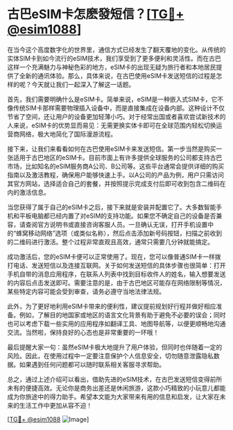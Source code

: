 # 古巴eSIM卡怎麽發短信？[[TG💪+ @esim1088](https://t.me/s/esim1088)]

在当今这个高度数字化的世界里，通信方式已经发生了翻天覆地的变化。从传统的实体SIM卡到如今流行的eSIM技术，我们享受到了更多便利和灵活性。而在古巴这样一个充满魅力与神秘色彩的地方，eSIM卡的出现无疑为旅行者和本地居民提供了全新的通讯体验。那么，具体来说，在古巴使用eSIM卡发送短信的过程是怎样的呢？今天就让我们一起深入了解这一话题。

首先，我们需要明确什么是eSIM卡。简单来说，eSIM是一种嵌入式SIM卡，它不像传统SIM卡那样需要物理插入设备中，而是直接集成在设备内部。这种设计不仅节省了空间，还让用户的设备更加轻薄小巧。对于经常出国或者喜欢尝试新技术的人来说，eSIM卡的优势显而易见：无需更换实体卡即可在全球范围内轻松切换运营商网络，极大地简化了国际漫游流程。

接下来，让我们来看看如何在古巴使用eSIM卡来发送短信。第一步当然是购买一张适用于古巴地区的eSIM卡。目前市面上有许多提供全球服务的公司都支持古巴市场，比如知名的eSIM服务商A公司、B公司等。这些平台通常会提供详细的购买指南以及激活教程，确保用户能够快速上手。以A公司的产品为例，用户只需访问其官方网站，选择适合自己的套餐，并按照提示完成支付后即可收到包含二维码在内的激活信息。

当您获得了属于自己的eSIM卡之后，接下来就是安装并配置它了。大多数智能手机和平板电脑都已经内置了对eSIM的支持功能。如果您不确定自己的设备是否兼容，请查阅官方说明书或直接咨询客服人员。一旦确认无误，打开手机设置中的“蜂窝移动网络”选项（或类似名称），然后点击添加新号码按钮，扫描之前收到的二维码进行激活。整个过程非常直观且高效，通常只需要几分钟就能搞定。

成功激活后，您的eSIM卡便可以正常使用了。现在，您可以像普通SIM卡一样拨打电话、发送短信以及连接互联网。关于如何发送短信的具体步骤也很简单：打开手机自带的消息应用程序，在联系人列表中找到目标收件人的姓名，输入想要发送的内容后点击发送即可。需要注意的是，由于古巴地区可能存在网络限制等情况，某些特定内容可能会受到审查，请务必遵守当地法律法规。

此外，为了更好地利用eSIM卡带来的便利性，建议提前规划好行程并做好相应准备。例如，了解目的地国家或地区的语言文化背景有助于避免不必要的误会；同时也可以考虑下载一些实用的应用程序如翻译工具、地图导航等，以便更顺畅地沟通交流。当然啦，保持良好的心态也是非常重要的一环哦！

最后提醒大家一句：虽然eSIM卡极大地提升了用户体验，但同时也伴随着一定的风险。因此，在使用过程中一定要注意保护个人信息安全，切勿随意泄露隐私数据。如果遇到任何问题都可以随时联系相关客服寻求帮助。

总之，通过上述介绍可以看出，借助先进的eSIM技术，在古巴发送短信变得前所未有的便捷高效。无论你是商务出差还是休闲旅游，这款小巧精致的小玩意儿都能成为你旅途中的得力助手。希望本文能为大家带来有用的信息和启发，让大家在未来的生活工作中更加从容不迫！ 

[[TG💪+ @esim1088](https://t.me/s/esim1088) ![Image](https://i.postimg.cc/4NQfJmqS/Snipaste-2025-05-13-00-14-12.png)]